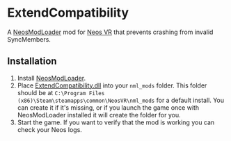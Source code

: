 # ExtendCompatibility

A [NeosModLoader](https://github.com/zkxs/NeosModLoader) mod for [Neos VR](https://neos.com/) that prevents crashing from invalid SyncMembers.

## Installation
1. Install [NeosModLoader](https://github.com/zkxs/NeosModLoader).
1. Place [ExtendCompatibility.dll](https://github.com/eia485/NeosExtendCompatibility/releases/latest/download/ExtendCompatibility.dll) into your `nml_mods` folder. This folder should be at `C:\Program Files (x86)\Steam\steamapps\common\NeosVR\nml_mods` for a default install. You can create it if it's missing, or if you launch the game once with NeosModLoader installed it will create the folder for you.
1. Start the game. If you want to verify that the mod is working you can check your Neos logs.